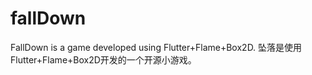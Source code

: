 # fallDown
FallDown is a game developed using Flutter+Flame+Box2D. 坠落是使用Flutter+Flame+Box2D开发的一个开源小游戏。

